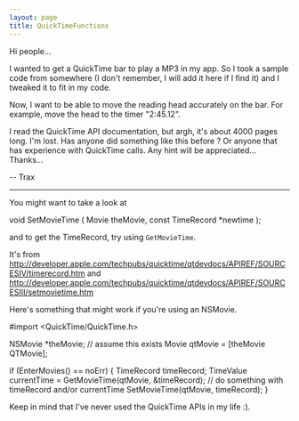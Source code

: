```yaml
---
layout: page
title: QuickTimeFunctions
---
```




Hi people...

I wanted to get a QuickTime bar to play a MP3 in my app. So I took a sample code from somewhere (I don't remember, I will add it here if I find it) and I tweaked it to fit in my code.

Now, I want to be able to move the reading head accurately on the bar. For example, move the head to the timer "2:45.12".

I read the QuickTime API documentation, but argh, it's about 4000 pages long. I'm lost. Has anyone did something like this before ? Or anyone that has experience with QuickTime calls. Any hint will be appreciated... Thanks...

-- Trax

----

You might want to take a look at
    
void SetMovieTime (
     Movie            theMovie,
     const TimeRecord *newtime );   


and to get the TimeRecord, try using <code>GetMovieTime</code>.

It's from http://developer.apple.com/techpubs/quicktime/qtdevdocs/APIREF/SOURCESIV/timerecord.htm and http://developer.apple.com/techpubs/quicktime/qtdevdocs/APIREF/SOURCESIII/setmovietime.htm

Here's something that might work if you're using an NSMovie.
    
#import <QuickTime/QuickTime.h>

NSMovie *theMovie; // assume this exists
Movie qtMovie = [theMovie QTMovie];

if (EnterMovies() == noErr)
{
    TimeRecord timeRecord;
    TimeValue currentTime = GetMovieTime(qtMovie, &timeRecord);
    // do something with timeRecord and/or currentTime
    SetMovieTime(qtMovie, timeRecord);
}


Keep in mind that I've never used the QuickTime APIs in my life :).

